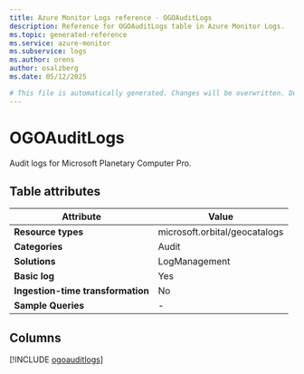 ```yaml
---
title: Azure Monitor Logs reference - OGOAuditLogs
description: Reference for OGOAuditLogs table in Azure Monitor Logs.
ms.topic: generated-reference
ms.service: azure-monitor
ms.subservice: logs
ms.author: orens
author: osalzberg
ms.date: 05/12/2025

# This file is automatically generated. Changes will be overwritten. Do not change this file directly.
---
```


# OGOAuditLogs

Audit logs for Microsoft Planetary Computer Pro.


## Table attributes

|Attribute|Value|
|---|---|
|**Resource types**|microsoft.orbital/geocatalogs|
|**Categories**|Audit|
|**Solutions**| LogManagement|
|**Basic log**|Yes|
|**Ingestion-time transformation**|No|
|**Sample Queries**|-|



## Columns
  
[!INCLUDE [ogoauditlogs](~/reusable-content/ce-skilling/azure/includes/azure-monitor/reference/tables/ogoauditlogs-include.md)]
